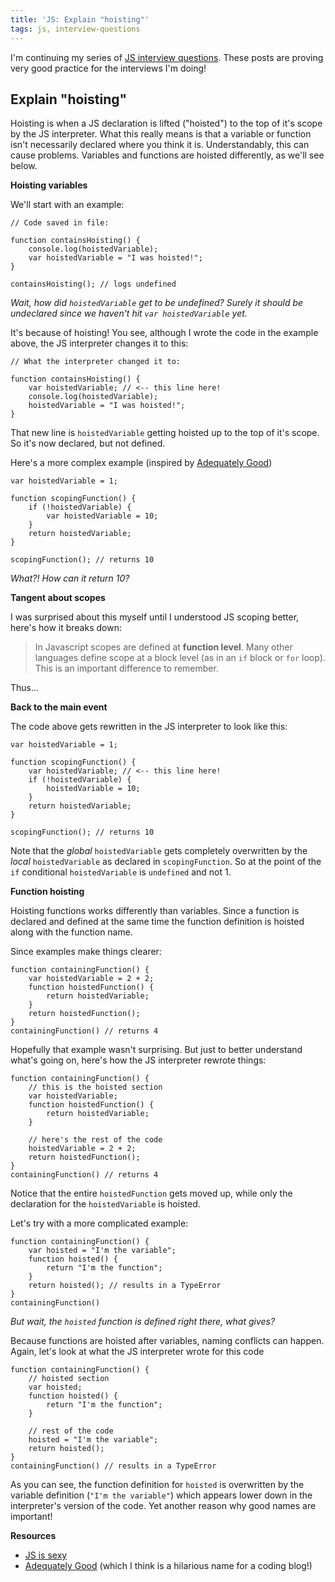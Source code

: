 ```yaml
---
title: 'JS: Explain "hoisting"'
tags: js, interview-questions
---
```


I'm continuing my series of [JS interview questions](https://github.com/h5bp/Front-end-Developer-Interview-Questions#js). These posts are proving very good practice for the interviews I'm doing!

## Explain "hoisting"

Hoisting is when a JS declaration is lifted ("hoisted") to the top of it's scope by the JS interpreter. What this really means is that a variable or function isn't necessarily declared where you think it is. Understandably, this can cause problems. Variables and functions are hoisted differently, as we'll see below.

**Hoisting variables**

We'll start with an example:

```
// Code saved in file:

function containsHoisting() {
    console.log(hoistedVariable);
    var hoistedVariable = "I was hoisted!";
}

containsHoisting(); // logs undefined
```

*Wait, how did `hoistedVariable` get to be undefined? Surely it should be undeclared since we haven't hit `var hoistedVariable` yet.*

It's because of hoisting! You see, although I wrote the code in the example above, the JS interpreter changes it to this:

```
// What the interpreter changed it to:

function containsHoisting() {
    var hoistedVariable; // <-- this line here!
    console.log(hoistedVariable);
    hoistedVariable = "I was hoisted!";
}
```

That new line is `hoistedVariable` getting hoisted up to the top of it's scope. So it's now declared, but not defined.

Here's a more complex example (inspired by [Adequately Good](http://www.adequatelygood.com/JavaScript-Scoping-and-Hoisting.html))

```
var hoistedVariable = 1;

function scopingFunction() {
    if (!hoistedVariable) {
        var hoistedVariable = 10;
    }
    return hoistedVariable;
}

scopingFunction(); // returns 10
```

*What?! How can it return 10?*

**Tangent about scopes**

I was surprised about this myself until I understood JS scoping better, here's how it breaks down:

>In Javascript scopes are defined at **function level**. Many other languages define scope at a block level (as in an `if` block or `for` loop). This is an important difference to remember.

Thus...

**Back to the main event**

The code above gets rewritten in the JS interpreter to look like this:

```
var hoistedVariable = 1;

function scopingFunction() {
    var hoistedVariable; // <-- this line here!
    if (!hoistedVariable) {
        hoistedVariable = 10;
    }
    return hoistedVariable;
}

scopingFunction(); // returns 10
```

Note that the *global* `hoistedVariable` gets completely overwritten by the *local* `hoistedVariable` as declared in `scopingFunction`. So at the point of the `if` conditional `hoistedVariable` is `undefined` and not 1.

**Function hoisting**

Hoisting functions works differently than variables. Since a function is declared and defined at the same time the function definition is hoisted along with the function name.

Since examples make things clearer:

```
function containingFunction() {
    var hoistedVariable = 2 + 2;
    function hoistedFunction() {
        return hoistedVariable;
    }
    return hoistedFunction();
}
containingFunction() // returns 4
```

Hopefully that example wasn't surprising. But just to better understand what's going on, here's how the JS interpreter rewrote things:

```
function containingFunction() {
    // this is the hoisted section
    var hoistedVariable;
    function hoistedFunction() {
        return hoistedVariable;
    }

    // here's the rest of the code
    hoistedVariable = 2 + 2;
    return hoistedFunction();
}
containingFunction() // returns 4
```

Notice that the entire `hoistedFunction` gets moved up, while only the declaration for the `hoistedVariable` is hoisted.

Let's try with a more complicated example:

```
function containingFunction() {
    var hoisted = "I'm the variable";
    function hoisted() {
        return "I'm the function";
    }
    return hoisted(); // results in a TypeError
}
containingFunction()
```

*But wait, the `hoisted` function is defined right there, what gives?*

Because functions are hoisted after variables, naming conflicts can happen. Again, let's look at what the JS interpreter wrote for this code

```
function containingFunction() {
    // hoisted section
    var hoisted;
    function hoisted() {
        return "I'm the function";
    }

    // rest of the code
    hoisted = "I'm the variable";
    return hoisted();
}
containingFunction() // results in a TypeError
```

As you can see, the function definition for `hoisted` is overwritten by the variable definition (`"I'm the variable"`) which appears lower down in the interpreter's version of the code. Yet another reason why good names are important!

**Resources**

* [JS is sexy](http://javascriptissexy.com/javascript-variable-scope-and-hoisting-explained/)
* [Adequately Good](http://www.adequatelygood.com/JavaScript-Scoping-and-Hoisting.html) (which I think is a hilarious name for a coding blog!)

